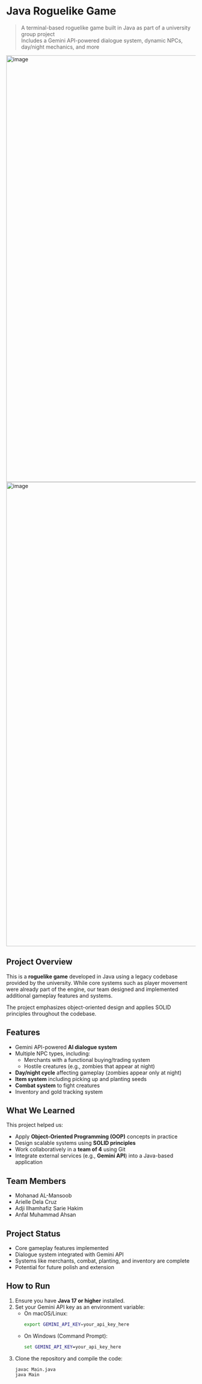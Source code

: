 # Java Roguelike Game

> A terminal-based roguelike game built in Java as part of a university group project  
> Includes a Gemini API-powered dialogue system, dynamic NPCs, day/night mechanics, and more

<img width="2391" height="1136" alt="image" src="https://github.com/user-attachments/assets/97efeadb-3bf7-4907-83f5-935374e30d34" />
<img width="2366" height="1236" alt="image" src="https://github.com/user-attachments/assets/85988831-1bf1-4601-b4b5-c8ca55cd7b01" />



## Project Overview

This is a **roguelike game** developed in Java using a legacy codebase provided by the university. While core systems such as player movement were already part of the engine, our team designed and implemented additional gameplay features and systems.

The project emphasizes object-oriented design and applies SOLID principles throughout the codebase.

## Features

- Gemini API-powered **AI dialogue system**
- Multiple NPC types, including:
  - Merchants with a functional buying/trading system
  - Hostile creatures (e.g., zombies that appear at night)
- **Day/night cycle** affecting gameplay (zombies appear only at night)
- **Item system** including picking up and planting seeds
- **Combat system** to fight creatures
- Inventory and gold tracking system

## What We Learned

This project helped us:

- Apply **Object-Oriented Programming (OOP)** concepts in practice
- Design scalable systems using **SOLID principles**
- Work collaboratively in a **team of 4** using Git
- Integrate external services (e.g., **Gemini API**) into a Java-based application

## Team Members

- Mohanad AL-Mansoob
- Arielle Dela Cruz
- Adji Ilhamhafiz Sarie Hakim
- Anfal Muhammad Ahsan

## Project Status

- Core gameplay features implemented
- Dialogue system integrated with Gemini API
- Systems like merchants, combat, planting, and inventory are complete
- Potential for future polish and extension

## How to Run

1. Ensure you have **Java 17 or higher** installed.
2. Set your Gemini API key as an environment variable:
   - On macOS/Linux:
     ```bash
     export GEMINI_API_KEY=your_api_key_here
     ```
   - On Windows (Command Prompt):
     ```cmd
     set GEMINI_API_KEY=your_api_key_here
     ```
3. Clone the repository and compile the code:
   ```bash
   javac Main.java
   java Main
